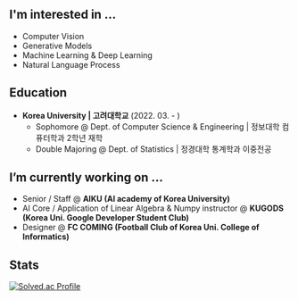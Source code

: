 ## I'm interested in ...
- Computer Vision
- Generative Models
- Machine Learning & Deep Learning
- Natural Language Process


## Education
* **Korea University | 고려대학교** (2022. 03. - )
  * Sophomore @ Dept. of Computer Science & Engineering | 정보대학 컴퓨터학과 2학년 재학
  * Double Majoring @ Dept. of Statistics | 정경대학 통계학과 이중전공
 
## I’m currently working on ...
* Senior / Staff @ **AIKU (AI academy of Korea University)**
* AI Core / Application of Linear Algebra & Numpy instructor @ **KUGODS (Korea Uni. Google Developer Student Club)**
* Designer @ **FC COMING (Football Club of Korea Uni. College of Informatics)**

## Stats
 [![Solved.ac Profile](http://mazassumnida.wtf/api/v2/generate_badge?boj=jsh0423)](https://solved.ac/jsh0423/)


